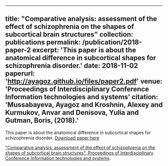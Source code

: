 ---
title: "Comparative analysis: assessment of the effect of schizophrenia on the shapes of subcortical brain structures"
collection: publications
permalink: /publication/2018-paper-2
excerpt: 'This paper is about the anatomical difference in subcortical shapes for schizophrenia disorder.'
date: 2018-11-02
paperurl: 'http://ayagoz.github.io/files/paper2.pdf'
venue: 'Proceedings of Interdisciplinary Conference Information technologies and systems'
citation: 'Mussabayeva, Ayagoz and Kroshnin, Alexey and Kurmukov, Anvar and Denisova, Yulia and Gutman, Boris,
 (2018).'
 ---
This paper is about the anatomical difference in subcortical shapes for schizophrenia disorder.
[Download paper here](http://ayagoz.github.io/files/paper2.pdf)


["Comparative analysis: assessment of the effect of schizophrenia on the shapes of subcortical brain structures", 
 Proceedings of Interdisciplinary Conference Information technologies and systems](http://itas2018.iitp.ru/media/papers/1570496250.pdf).
